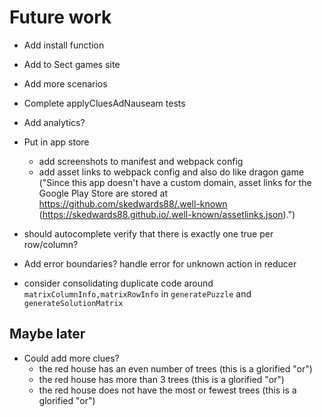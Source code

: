 # Future work

- Add install function
- Add to Sect games site
- Add more scenarios
- Complete applyCluesAdNauseam tests

- Add analytics?
- Put in app store
  - add screenshots to manifest and webpack config
  - add asset links to webpack config and also do like dragon game ("Since this app doesn't have a custom domain, asset links for the Google Play Store are stored at https://github.com/skedwards88/.well-known (https://skedwards88.github.io/.well-known/assetlinks.json).")
- should autocomplete verify that there is exactly one true per row/column?
- Add error boundaries? handle error for unknown action in reducer
- consider consolidating duplicate code around `matrixColumnInfo,matrixRowInfo` in `generatePuzzle` and `generateSolutionMatrix`

## Maybe later

- Could add more clues?
  - the red house has an even number of trees (this is a glorified "or")
  - the red house has more than 3 trees (this is a glorified "or")
  - the red house does not have the most or fewest trees (this is a glorified "or")
